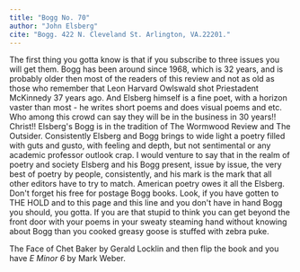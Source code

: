 ```yaml
---
title: "Bogg No. 70"
author: "John Elsberg"
cite: "Bogg. 422 N. Cleveland St. Arlington, VA.22201."
---
```


The first thing you gotta know is that if you subscribe to three issues you will get them. Bogg has been around since 1968, which is 32 years, and is probably older then most of the readers of this review and not as old as those who remember that Leon Harvard Owlswald shot Priestadent McKinnedy 37 years ago. And Elsberg himself is a fine poet, with a horizon vaster than most - he writes short poems and does visual poems and etc. Who among this crowd can say they will be in the business in 30 years!! Christ!! Elsberg's Bogg is in the tradition of The Wormwood Review and The Outsider. Consistently Elsberg and Bogg brings to wide light a poetry filled with guts and gusto, with feeling and depth, but not sentimental or any academic professor outlook crap. I would venture to say that in the realm of poetry and society Elsberg and his Bogg present, issue by issue, the very best of poetry by people, consistently, and his mark is the mark that all other editors have to try to match. American poetry owes it all the Elsberg. Don't forget his free for postage Bogg books. Look, if you have gotten to THE HOLD and to this page and this line and you don't have in hand Bogg you should, you gotta. If you are that stupid to think you can get beyond the front door with your poems in your sweaty steaming hand without knowing about Bogg than you cooked greasy goose is stuffed with zebra puke.

The Face of Chet Baker by Gerald Locklin and then flip the book and you have _E Minor 6_ by Mark Weber.

